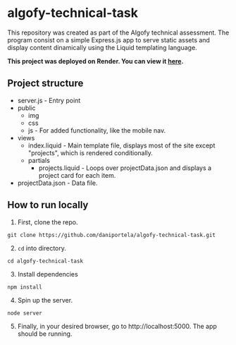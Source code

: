 # algofy-technical-task
This repository was created as part of the Algofy technical assessment. The program consist on a simple Express.js app to serve static assets and display content dinamically using the Liquid templating language.

**This project was deployed on Render. You can view it [here](https://algofy-technical-test.onrender.com/).**

## Project structure
- server.js - Entry point
- public
  - img
  - css
  - js - For added functionality, like the mobile nav.
- views
  - index.liquid - Main template file, displays most of the site except "projects", which is rendered conditionally.
  - partials
      - projects.liquid - Loops over projectData.json and displays a project card for each item.
- projectData.json - Data file.

## How to run locally
1. First, clone the repo.
```
git clone https://github.com/daniportela/algofy-technical-task.git
```
2. `cd` into directory.
```
cd algofy-technical-task
```
3. Install dependencies
```
npm install
```
4. Spin up the server.
```
node server
```
5. Finally, in your desired browser, go to http://localhost:5000. The app should be running.